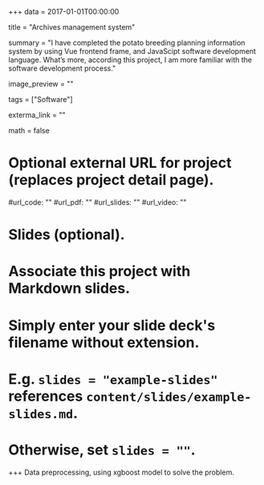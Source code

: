 +++
data = 2017-01-01T00:00:00

title = "Archives management system"

summary = "I have completed the potato breeding planning information system by using Vue frontend frame, and JavaScipt software development language. What’s more, according this project, I am more familiar with the software development process."

image_preview = ""

tags = ["Software"]

exterma_link = ""

math = false

# Optional external URL for project (replaces project detail page).

#url_code: ""
#url_pdf: ""
#url_slides: ""
#url_video: ""

# Slides (optional).
#   Associate this project with Markdown slides.
#   Simply enter your slide deck's filename without extension.
#   E.g. `slides = "example-slides"` references `content/slides/example-slides.md`.
#   Otherwise, set `slides = ""`.

+++
Data preprocessing, using xgboost model to solve the problem.
